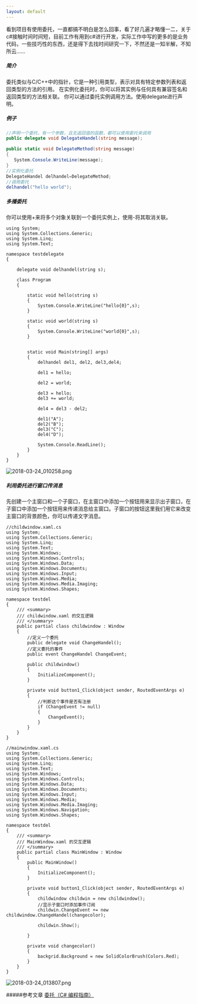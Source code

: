 ```yaml
---
layout: default
---
```


看到项目有使用委托，一直都搞不明白是怎么回事，看了好几遍才略懂一二，关于c#接触时间时间短，目前工作有用到c#进行开发，实际工作中写的更多的是业务代码，一些技巧性的东西，还是得下去找时间研究一下，不然还是一知半解，不知所云……

##### 简介
委托类似与C/C++中的指针，它是一种引用类型，表示对具有特定参数列表和返回类型的方法的引用。 在实例化委托时，你可以将其实例与任何具有兼容签名和返回类型的方法相关联。 你可以通过委托实例调用方法。使用delegate进行声明。

##### 例子
```c#
//声明一个委托，有一个参数，且无返回值的函数，都可以使用委托来调用
public delegate void DelegateHandel(string message);

public static void DelegateMethod(string message)
{
   System.Console.WriteLine(message);
}
//实例化委托
DelegateHandel delhandel=DelegateMethod;
//调用委托
delhandel("hello world");
```
##### 多播委托
你可以使用+来将多个对象关联到一个委托实例上，使用-将其取消关联。
```
using System;
using System.Collections.Generic;
using System.Linq;
using System.Text;

namespace testdelegate
{

    delegate void delhandel(string s);

    class Program
    {

        static void hello(string s) 
        {
            System.Console.WriteLine("hello{0}",s);
        }

        static void world(string s)
        {
            System.Console.WriteLine("world{0}",s);
        }


        static void Main(string[] args)
        {
            delhandel del1, del2, del3,del4;

            del1 = hello;

            del2 = world;

            del3 = hello;
            del3 += world;

            del4 = del3 - del2;

            del1("A");
            del2("B");
            del3("C");
            del4("D");

            System.Console.ReadLine();
        }
    }
}

```
![2018-03-24_010258.png](https://upload-images.jianshu.io/upload_images/3956112-c8a64e4a5a4ac82f.png?imageMogr2/auto-orient/strip%7CimageView2/2/w/1240)

##### 利用委托进行窗口传消息
先创建一个主窗口和一个子窗口，在主窗口中添加一个按钮用来显示出子窗口，在子窗口中添加一个按钮用来传递消息给主窗口。子窗口的按钮这里我们用它来改变主窗口的背景颜色，你可以传递文字消息。
```
//childwindow.xaml.cs
using System;
using System.Collections.Generic;
using System.Linq;
using System.Text;
using System.Windows;
using System.Windows.Controls;
using System.Windows.Data;
using System.Windows.Documents;
using System.Windows.Input;
using System.Windows.Media;
using System.Windows.Media.Imaging;
using System.Windows.Shapes;

namespace testdel
{
    /// <summary>
    /// childwindow.xaml 的交互逻辑
    /// </summary>
    public partial class childwindow : Window
    {
        //定义一个委托
        public delegate void ChangeHandel();
        //定义委托的事件
        public event ChangeHandel ChangeEvent; 

        public childwindow()
        {
            InitializeComponent();
        }

        private void button1_Click(object sender, RoutedEventArgs e)
        {
            //判断这个事件是否有注册
            if (ChangeEvent != null) 
            {
                ChangeEvent();
            }
        }
    }
}

```
```
//mainwindow.xaml.cs
using System;
using System.Collections.Generic;
using System.Linq;
using System.Text;
using System.Windows;
using System.Windows.Controls;
using System.Windows.Data;
using System.Windows.Documents;
using System.Windows.Input;
using System.Windows.Media;
using System.Windows.Media.Imaging;
using System.Windows.Navigation;
using System.Windows.Shapes;

namespace testdel
{
    /// <summary>
    /// MainWindow.xaml 的交互逻辑
    /// </summary>
    public partial class MainWindow : Window
    {
        public MainWindow()
        {
            InitializeComponent();
        }

        private void button1_Click(object sender, RoutedEventArgs e)
        {
            childwindow childwin = new childwindow();
            //显示子窗口时添加事件订阅
            childwin.ChangeEvent += new childwindow.ChangeHandel(changecolor);

            childwin.Show();

        }

        private void changecolor()
        {
            backgrid.Background = new SolidColorBrush(Colors.Red);
        }
    }
}

```
![2018-03-24_013807.png](https://upload-images.jianshu.io/upload_images/3956112-92cf5f8f0006ef46.png?imageMogr2/auto-orient/strip%7CimageView2/2/w/1240)

#####参考文章
[委托（C# 编程指南）](https://docs.microsoft.com/zh-cn/dotnet/csharp/programming-guide/delegates/)
